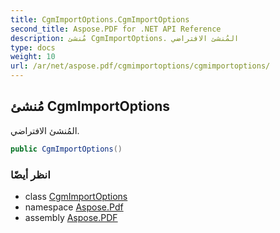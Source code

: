 ```yaml
---
title: CgmImportOptions.CgmImportOptions
second_title: Aspose.PDF for .NET API Reference
description: مُنشئ CgmImportOptions. المُنشئ الافتراضي
type: docs
weight: 10
url: /ar/net/aspose.pdf/cgmimportoptions/cgmimportoptions/
---
```

## مُنشئ CgmImportOptions

المُنشئ الافتراضي.

```csharp
public CgmImportOptions()
```

### انظر أيضًا

* class [CgmImportOptions](../)
* namespace [Aspose.Pdf](../../../aspose.pdf/)
* assembly [Aspose.PDF](../../../)